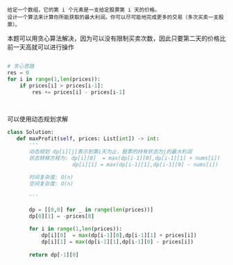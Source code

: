     给定一个数组，它的第 i 个元素是一支给定股票第 i 天的价格。
    设计一个算法来计算你所能获取的最大利润。你可以尽可能地完成更多的交易（多次买卖一支股票）。
    
    
    
 本题可以用贪心算法解决，因为可以没有限制买卖次数，因此只要第二天的价格比前一天高就可以进行操作
 ```python 
 
 # 贪心思路
 res = 0 
 for i in range(1,len(prices)):
     if prices[i] > prices[i-1]:
         res += prices[i] - prices[i-1]
         
   
 ```
 
 
 
 可以使用动态规划求解
 ```python 
 class Solution:
    def maxProfit(self, prices: List[int]) -> int:
        '''
        动态规划 dp[i][j]表示到第i天为止，股票的持有状态为j的最大利润
        状态转移方程为: dp[i][0]  = max(dp[i-1][0],dp[i-1][1] + nums[i])
                      dp[i][1] = max(dp[i-1][1],dp[i-1][0] - nums[i])
                      
        时间复杂度: O(n)
        空间复杂度: O(n)
                      
        '''
        
        dp = [[0,0] for _ in range(len(prices))]
        dp[0][1] = -prices[0]
        
        for i in range(1,len(prices)):
            dp[i][0]  = max(dp[i-1][0],dp[i-1][1] + prices[i])
            dp[i][1] = max(dp[i-1][1],dp[i-1][0] - prices[i])
            
        return dp[-1][0] 
 ```
